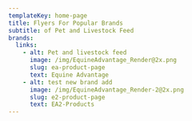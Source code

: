 ```yaml
---
templateKey: home-page
title: Flyers For Popular Brands
subtitle: of Pet and Livestock Feed
brands:
  links:
    - alt: Pet and livestock feed
      image: /img/EquineAdvantage_Render@2x.png
      slug: ea-product-page
      text: Equine Advantage
    - alt: test new brand add
      image: /img/EquineAdvantage_Render-2@2x.png
      slug: e2-product-page
      text: EA2-Products
---
```


